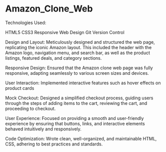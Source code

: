 # Amazon_Clone_Web
Technologies Used:

HTML5
CSS3
Responsive Web Design
Git Version Control

Design and Layout: 
Meticulously designed and structured the web page, replicating the iconic Amazon layout. This included the header with the Amazon logo, navigation menu, 
and search bar, as well as the product listings, featured deals, and category sections.

Responsive Design: 
Ensured that the Amazon clone web page was fully responsive, adapting seamlessly to various screen sizes and devices.

User Interaction: 
Implemented interactive features such as hover effects on product cards

Mock Checkout: 
Designed a simplified checkout process, guiding users through the steps of adding items to the cart, reviewing the cart, and proceeding to checkout.

User Experience: 
Focused on providing a smooth and user-friendly experience by ensuring that buttons, links, and interactive elements behaved intuitively and responsively.

Code Optimization: 
Wrote clean, well-organized, and maintainable HTML, CSS, adhering to best practices and standards.


